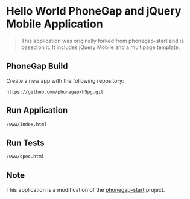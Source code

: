 # Hello World PhoneGap and jQuery Mobile Application

> This application was originally forked from phonegap-start and is based on it.
It includes jQuery Mobile and a multipage template.

## PhoneGap Build

Create a new app with the following repository:

    https://github.com/phonegap/h5pg.git

## Run Application

    /www/index.html

## Run Tests

    /www/spec.html

## Note

This application is a modification of the [phonegap-start][1] project.

[1]: http://github.com/phonegap/phonegap-start
